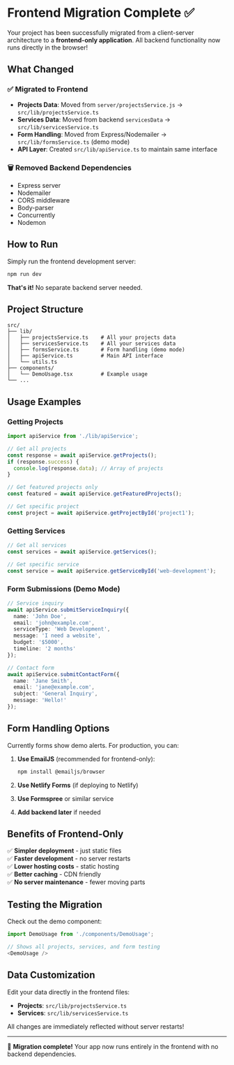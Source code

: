 # Frontend Migration Complete ✅

Your project has been successfully migrated from a client-server architecture to a **frontend-only application**. All backend functionality now runs directly in the browser!

## What Changed

### ✅ Migrated to Frontend
- **Projects Data**: Moved from `server/projectsService.js` → `src/lib/projectsService.ts`
- **Services Data**: Moved from backend `servicesData` → `src/lib/servicesService.ts` 
- **Form Handling**: Moved from Express/Nodemailer → `src/lib/formsService.ts` (demo mode)
- **API Layer**: Created `src/lib/apiService.ts` to maintain same interface

### 🗑️ Removed Backend Dependencies
- Express server
- Nodemailer 
- CORS middleware
- Body-parser
- Concurrently
- Nodemon

## How to Run

Simply run the frontend development server:

```bash
npm run dev
```

**That's it!** No separate backend server needed.

## Project Structure

```
src/
├── lib/
│   ├── projectsService.ts    # All your projects data
│   ├── servicesService.ts    # All your services data  
│   ├── formsService.ts       # Form handling (demo mode)
│   ├── apiService.ts         # Main API interface
│   └── utils.ts
├── components/
│   └── DemoUsage.tsx         # Example usage
└── ...
```

## Usage Examples

### Getting Projects
```typescript
import apiService from './lib/apiService';

// Get all projects
const response = await apiService.getProjects();
if (response.success) {
  console.log(response.data); // Array of projects
}

// Get featured projects only
const featured = await apiService.getFeaturedProjects();

// Get specific project
const project = await apiService.getProjectById('project1');
```

### Getting Services
```typescript
// Get all services
const services = await apiService.getServices();

// Get specific service
const service = await apiService.getServiceById('web-development');
```

### Form Submissions (Demo Mode)
```typescript
// Service inquiry
await apiService.submitServiceInquiry({
  name: 'John Doe',
  email: 'john@example.com',
  serviceType: 'Web Development',
  message: 'I need a website',
  budget: '$5000',
  timeline: '2 months'
});

// Contact form
await apiService.submitContactForm({
  name: 'Jane Smith', 
  email: 'jane@example.com',
  subject: 'General Inquiry',
  message: 'Hello!'
});
```

## Form Handling Options

Currently forms show demo alerts. For production, you can:

1. **Use EmailJS** (recommended for frontend-only):
   ```bash
   npm install @emailjs/browser
   ```

2. **Use Netlify Forms** (if deploying to Netlify)

3. **Use Formspree** or similar service

4. **Add backend later** if needed

## Benefits of Frontend-Only

✅ **Simpler deployment** - just static files  
✅ **Faster development** - no server restarts  
✅ **Lower hosting costs** - static hosting  
✅ **Better caching** - CDN friendly  
✅ **No server maintenance** - fewer moving parts

## Testing the Migration

Check out the demo component:

```typescript
import DemoUsage from './components/DemoUsage';

// Shows all projects, services, and form testing
<DemoUsage />
```

## Data Customization

Edit your data directly in the frontend files:

- **Projects**: `src/lib/projectsService.ts`
- **Services**: `src/lib/servicesService.ts`

All changes are immediately reflected without server restarts!

---

🎉 **Migration complete!** Your app now runs entirely in the frontend with no backend dependencies. 